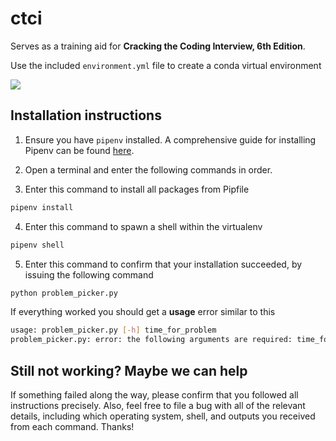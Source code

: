 # ctci

Serves as a training aid for **Cracking the Coding Interview, 6th Edition**.

Use the included ```environment.yml``` file to create a conda virtual environment

[![](http://img.youtube.com/vi/U8GumpZ9LMk/0.jpg)](http://www.youtube.com/watch?v=U8GumpZ9LMk "Random Interview Question Picker")

## Installation instructions

1. Ensure you have `pipenv` installed. A comprehensive guide for installing Pipenv can be found [here](https://pipenv.pypa.io/en/latest/installation/).

2. Open a terminal and enter the following commands in order.
   
3. Enter this command to install all packages from Pipfile
```sh
pipenv install
```

4. Enter this command to spawn a shell within the virtualenv
```sh
pipenv shell
```

5. Enter this command to confirm that your installation succeeded, by issuing the following command
```sh
python problem_picker.py
```
If everything worked you should get a **usage** error similar to this
```sh
usage: problem_picker.py [-h] time_for_problem
problem_picker.py: error: the following arguments are required: time_for_problem
```

## Still not working? Maybe we can help
If something failed along the way, please confirm that you followed all instructions precisely. Also, feel free to file a bug with all of the relevant details, including which operating system, shell, and outputs you received from each command. Thanks!
